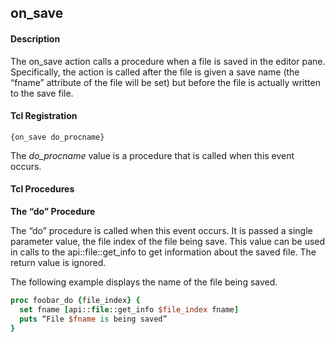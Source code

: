 ## on\_save

#### Description

The on\_save action calls a procedure when a file is saved in the editor pane.  Specifically, the action is called after the file is given a save name (the “fname” attribute of the file will be set) but before the file is actually written to the save file.

#### Tcl Registration

`{on_save do_procname}`

The _do\_procname_ value is a procedure that is called when this event occurs.

#### Tcl Procedures

**The “do” Procedure**

The “do” procedure is called when this event occurs.  It is passed a single parameter value, the file index of the file being save.  This value can be used in calls to the api\::file\::get\_info to get information about the saved file.  The return value is ignored.

The following example displays the name of the file being saved.

```Tcl
proc foobar_do {file_index} {
  set fname [api::file::get_info $file_index fname]
  puts “File $fname is being saved”
}
```